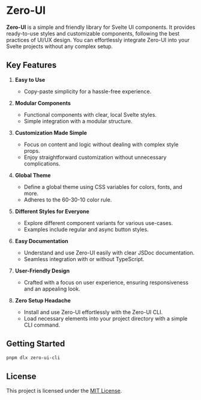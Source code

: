 # Zero-UI

**Zero-UI** is a simple and friendly library for Svelte UI components. It provides ready-to-use styles and customizable components, following the best practices of UI/UX design. You can effortlessly integrate Zero-UI into your Svelte projects without any complex setup.

## Key Features

1. **Easy to Use**

   - Copy-paste simplicity for a hassle-free experience.

2. **Modular Components**

   - Functional components with clear, local Svelte styles.
   - Simple integration with a modular structure.

3. **Customization Made Simple**

   - Focus on content and logic without dealing with complex style props.
   - Enjoy straightforward customization without unnecessary complications.

4. **Global Theme**

   - Define a global theme using CSS variables for colors, fonts, and more.
   - Adheres to the 60-30-10 color rule.

5. **Different Styles for Everyone**

   - Explore different component variants for various use-cases.
   - Examples include regular and async button styles.

6. **Easy Documentation**

   - Understand and use Zero-UI easily with clear JSDoc documentation.
   - Seamless integration with or without TypeScript.

7. **User-Friendly Design**

   - Crafted with a focus on user experience, ensuring responsiveness and an appealing look.

8. **Zero Setup Headache**

   - Install and use Zero-UI effortlessly with the Zero-UI CLI.
   - Load necessary elements into your project directory with a simple CLI command.

## Getting Started

```bash
pnpm dlx zero-ui-cli
```

## License

This project is licensed under the [MIT License](https://mit-license.org).
